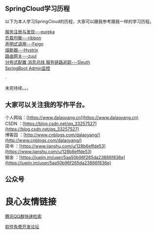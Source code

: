 ## SpringCloud学习历程


以下为本人学习SpringCloud的历程，大家可以跟我参考跟我一样的学习历程。   

[服务注册与发现---eureka ](https://www.dalaoyang.cn/article/7)  
[负载均衡---ribbon  ](https://www.dalaoyang.cn/article/34)  
[声明式调用---Feign](https://www.dalaoyang.cn/article/36)  
[熔断器---Hystrix](https://www.dalaoyang.cn/article/37)  
[路由网关---zuul ](https://www.dalaoyang.cn/article/38)  
[分布式配置  ](https://www.dalaoyang.cn/article/39) 
[消息总线   ](https://www.dalaoyang.cn/article/40) 
[服务链路追踪---Sleuth   ](https://www.dalaoyang.cn/article/42)      
[SpringBoot Admin监控  ](https://www.dalaoyang.cn/article/33) 

·

未完待续。。。   

## **大家可以关注我的写作平台。**

个人网站：[https://www.dalaoyang.cn](https://www.dalaoyang.cn)   
CSDN    ：[https://blog.csdn.net/qq_33257527](https://blog.csdn.net/qq_33257527)    
博客园  ：[http://www.cnblogs.com/dalaoyang/](http://www.cnblogs.com/dalaoyang/)   
简书    ：[https://www.jianshu.com/u/128b6effde53](https://www.jianshu.com/u/128b6effde53)   
掘金    ：[https://juejin.im/user/5aa50b96f265da23866f836e](https://juejin.im/user/5aa50b96f265da23866f836e)
 
## 公众号

     
   




 # 良心友情链接

[腾讯QQ群快速检索](http://u.720life.cn/s/8cf73f7c)

[软件免费开发论坛](http://u.720life.cn/s/bbb01dc0)